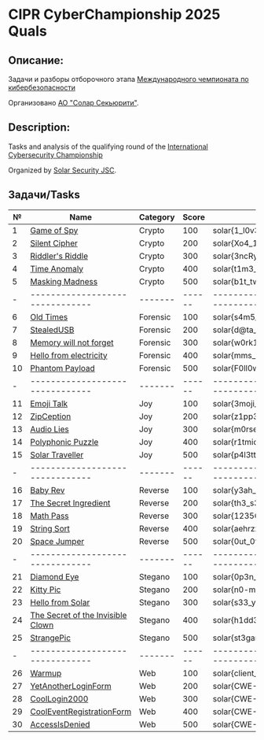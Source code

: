 # CIPR CyberChampionship 2025 Quals

## Описание: 
Задачи и разборы отборочного этапа [Международного чемпионата по кибербезопасности](https://cybermir.ru/cyberchampionship/)

Организовано [АО "Солар Секьюрити"](https://rt-solar.ru/).

## Description:
Tasks and analysis of the qualifying round of the [International Cybersecurity Championship](https://cybermir.ru/cyberchampionship/)

Organized by [Solar Security JSC](https://rt-solar.ru/).

## Задачи/Tasks
| №  | Name                              | Category | Score|            Flags                   |
|----|-----------------------------------|----------|-----|-------------------------------------|
| 1  | [Game of Spy](Crypto/1.%20Game%20of%20Spy/)                       | Crypto   | 100 | solar{1_l0v3_un1c0d3_s00_m4c4}      |
| 2  | [Silent Cipher](Crypto/2.%20Silent%20Cipher/)                     | Crypto   | 200 | solar{Xo4_1s_3aSy_aS_y04_4n0w}      |
| 3  | [Riddler's Riddle](Crypto/3.%20Riddler`s%20Riddle/)                  | Crypto   | 300 | solar{3ncRypt10n_a4d_r1DDl3_1s_f4n} |
| 4  | [Time Anomaly](Crypto/4.%20Time%20Anomaly/)                      | Crypto   | 400 | solar{t1m3_p0W3R3d_str3am_x0r}      |
| 5  | [Masking Madness](Crypto/5.%20Masking%20Madness/)                   | Crypto   | 500 | solar{b1t_tw1st_m@sk1ng_1s_fun}     |
| -  | -------------------------------|-------|------|----------------------------------------|
| 6  | [Old Times](Forensic/1.%20Old%20Times/)                         | Forensic | 100 | solar{s4m5_w4s_c001}                |
| 7  | [StealedUSB](Forensic/2.%20StealedUsb/)                        | Forensic | 200 | solar{d@ta_r3cov3r3d}               |
| 8  | [Memory will not forget](Forensic/3.%20Memory%20will%20not%20forget/)            | Forensic | 300 | solar{w0rk1ng_w1t4_m3m0ry_1s_f4n}   |
| 9  | [Hello from electricity](Forensic/4.%20Hello%20from%20electricity/)            | Forensic | 400 | solar{mms_h0p3_1337}                |
| 10 | [Phantom Payload](Forensic/5.%20Phantom%20Payload/)                   | Forensic | 500 | solar{F0ll0w_th3_DN3_R@bbit}        |
| -  | -------------------------------|-------|------|----------------------------------------|
| 11 | [Emoji Talk](Joy/1.%20Emoji%20Talk/)                        | Joy      | 100 | solar{3moji_f0r_c0m4un1cat10n}      |
| 12 | [ZipCeption](Joy/2.%20ZipCeption/)                        | Joy      | 200 | solar{z1pp3d_1n_d33p}               |
| 13 | [Audio Lies](Joy/3.%20AudioLies/)                        | Joy      | 300 | solar{m0rse_0n_air}                 |
| 14 | [Polyphonic Puzzle](Joy/4.%20Polyphonic%20Puzzle/)                 | Joy      | 400 | solar{r1tmic_m3ssenger}             |
| 15 | [Solar Traveller](Joy/5.%20Solar%20Traveller/)                   | Joy      | 500 | solar{p4l3tt3s_ar3_tr4cks}          |
| -  | -------------------------------|-------|------|----------------------------------------|
| 16 | [Baby Rev](Reverse/1.%20Baby%20Rev/)                          | Reverse  | 100 | solar{y3ah_easiest_w@rmup}          |
| 17 | [The Secret Ingredient](Reverse/2.%20The%20Secret%20Ingredient/)             | Reverse  | 200 | solar{th3_s3cr3t_1s_p4rsley}        |
| 18 | [Math Pass](Reverse/3.%20MathPass/)                         | Reverse  | 300 | solar{12356}                        |
| 19 | [String Sort](Reverse/4.%20StringSort/)                       | Reverse  | 400 | solar{aehrzz}                       |
| 20 | [Space Jumper](Reverse/5.%20Space%20Jumper/)                      | Reverse  | 500 | solar{0ut_0f_5p4c3}                 |
| -  | -------------------------------|-------|------|----------------------------------------|
| 21 | [Diamond Eye](Stegano/1.%20Diamond%20Eye/)                       | Stegano  | 100 | solar{0p3n_ur_3y35_m8t3}            |
| 22 | [Kitty Pic](Stegano/2.%20Kitty%20Pic/)                         | Stegano  | 200 | solar{n0-m0r3-c4t-p1c7ur3s}         |
| 23 | [Hello from Solar](Stegano/3.%20Hello%20from%20Solar/)                  | Stegano  | 300 | solar{s33_yo4_sp4c3_c0wb0y}         |
| 24 | [The Secret of the Invisible Clown](Stegano/4.%20The%20Secret%20of%20the%20Invisible%20Clown/) | Stegano  | 400 | solar{h1dd3N_l@y3r$_3nc0d3d_D@ta}   |
| 25 | [StrangePic](Stegano/5.%20StrangePic/)                        | Stegano  | 500 | solar{st3gan0_1s_v3ry_s1mpl3}       |
| -  | -------------------------------|-------|------|----------------------------------------|
| 26 | [Warmup](WEB/1.%20Warmup/)                            | Web      | 100 | solar{client_side_logic_revealed}   |
| 27 | [YetAnotherLoginForm](WEB/2.%20YetAnotherLoginForm/)               | Web      | 200 | solar{CWE-89}                       |
| 28 | [CoolLogin2000](WEB/3.%20CoolLogin2000/)                     | Web      | 300 | solar{CWE-79,CWE-384}               |
| 29 | [CoolEventRegistrationForm](WEB/4.%20CoolEventRegistrationForm/)         | Web      | 400 | solar{CWE-1333,CWE-1336}            |
| 30 | [AccessIsDenied](WEB/5.%20AccessIsDenied/)                    | Web      | 500 | solar{CWE-502,CWE-269,CWE-22}       |

